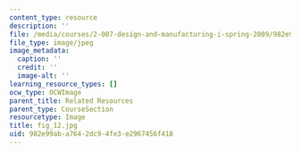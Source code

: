 ```yaml
---
content_type: resource
description: ''
file: /media/courses/2-007-design-and-manufacturing-i-spring-2009/982e99aba7642dc94fe3e2967456f418_fig_12.jpg
file_type: image/jpeg
image_metadata:
  caption: ''
  credit: ''
  image-alt: ''
learning_resource_types: []
ocw_type: OCWImage
parent_title: Related Resources
parent_type: CourseSection
resourcetype: Image
title: fig_12.jpg
uid: 982e99ab-a764-2dc9-4fe3-e2967456f418
---
```

